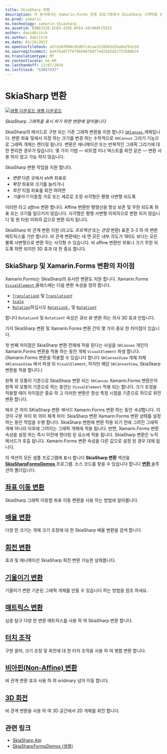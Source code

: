 ```yaml
---
title: SkiaSharp 변환
description: 이 문서에서는 Xamarin.Forms 응용 프로그램에서 SkiaSharp 그래픽을 표시 하기 위한 변환 하 고 샘플 코드를 사용 하 여이 보여 줍니다.
ms.prod: xamarin
ms.technology: xamarin-skiasharp
ms.assetid: E9BE322E-ECB3-4395-AFE4-4474A0F25551
author: davidbritch
ms.author: dabritch
ms.date: 03/10/2017
ms.openlocfilehash: a57e50f098c92dbfcdcaa3139565d2ba0e291e3d
ms.sourcegitcommit: be6f6a8f77679bb9675077ed25b5d2c753580b74
ms.translationtype: MT
ms.contentlocale: ko-KR
ms.lasthandoff: 12/07/2018
ms.locfileid: "53057537"
---
```

# <a name="skiasharp-transforms"></a>SkiaSharp 변환

[![샘플 다운로드](~/media/shared/download.png) 샘플 다운로드](https://developer.xamarin.com/samples/xamarin-forms/SkiaSharpForms/Demos/)

_SkiaSharp 그래픽을 표시 하기 위한 변환에 알아봅니다_

SkiaSharp의 메서드로 구현 되는 기존 그래픽 변환을 지원 합니다 [ `SKCanvas` ](xref:SkiaSharp.SKCanvas) 개체입니다. 변환 좌표 및에서 지정 하는 크기를 변경 하는 수학적으로 `SKCanvas` 그리기 기능으로 그래픽 개체는 렌더링 됩니다. 변환은 애니메이션 또는 반복적인 그래픽 그리기에 대 한 편리한 경우가 많습니다. 몇 가지 기법 &mdash; 비트맵 이나 텍스트를 회전 같은 &mdash; 변환 사용 하지 않고 가능 하지 않습니다.

SkiaSharp 변환 작업을 지원 합니다.

- *변환* 다른 곳에서 shift 좌표로
- *확장* 좌표와 크기를 늘리거나
- *회전* 지점 좌표를 회전 하려면
- *기울이기* 이동할 가로 또는 세로로 조정 사각형은 평행 사변형 되도록

이러한 라고 *affine* 변환 합니다. Affine 변환만 평행선을 항상 보존 및 무한 되도록 좌표 또는 크기를 일으키지 않습니다. 사각형은 평행 사변형 이외의으로 변환 되지 않습니다 및 원 타원 이외의 값으로 변환 되지 됩니다.

SkiaSharp 비 관계 변환 지원 (라고도 *프로젝션* 또는 *관점* 변환) 표준 3-3 하 여 변환 매트릭스를 기반 합니다. 비 관계 변환에는 네 면 모든 내부 각도가 180도 보다는 모든 볼록 사변형으로 변환 하는 사각형 수 있습니다. 비 affine 변환만 좌표나 크기 무한 되도록 하면 되지만 3D 효과 대 한 중요 합니다.

## <a name="differences-between-skiasharp-and-xamarinforms-transforms"></a>SkiaSharp 및 Xamarin.Forms 변환의 차이점

Xamarin.Forms는 SkiaSharp의 유사한 변환도 지원 합니다. Xamarin.Forms [ `VisualElement` ](xref:Xamarin.Forms.VisualElement) 클래스에는 다음 변환 속성을 정의 합니다.

- [`TranslationX`](xref:Xamarin.Forms.VisualElement.TranslationX) 및 [`TranslationY`](xref:Xamarin.Forms.VisualElement.TranslationY)
- [`Scale`](xref:Xamarin.Forms.VisualElement.Scale)
- [`Rotation`](xref:Xamarin.Forms.VisualElement.Rotation)하십시오 [ `RotationX` ](xref:Xamarin.Forms.VisualElement.RotationX), 및 [`RotationY`](xref:Xamarin.Forms.VisualElement.RotationY)

합니다 `RotationX` 및 `RotationY` 속성은 큐브 뷰 변환 하는 의사 3D 효과 만듭니다.

가지 SkiaSharp 변환 및 Xamarin.Forms 변환 간의 몇 가지 중요 한 차이점이 있습니다.

첫 번째 차이점은 SkiaSharp 변환 전체에 적용 된다는 사실을 `SKCanvas` 개인이 Xamarin.Forms 변환을 적용 하는 동안 개체 `VisualElement` 파생 합니다. (Xamarin.Forms 변환을 적용할 수 있습니다 합니다 `SKCanvasView` 개체 자체 `SKCanvasView` 에서 파생 되 `VisualElement`, 하지만 해당 `SKCanvasView`, SkiaSkarp 변환을 적용 합니다.)

왼쪽 위 모퉁이 기준으로 SkiaSharp 변환 되는 `SKCanvas` Xamarin.Forms 변환은의 왼쪽 위 모퉁이 기준으로 하는 동안는 `VisualElement` 적용 되는 합니다. 크기 조정을 적용할 때이 차이점은 중요 하 고 이러한 변환은 항상 특정 시점을 기준으로 하므로 회전 변환 합니다.

매우 큰 차이 SKiaSharp 변환 *메서드* Xamarin.Forms 변환 하는 동안 *속성*합니다. 이것이 구문 차이 외 의미 체계 차이: SkiaSharp 변환 Xamarin.Forms 변환 상태를 설정 하는 동안 작업을 수행 합니다. SkiaSharp 변환에 변환 적용 되기 전에 그려진 그래픽 개체 아니라 이후에 그려지는 그래픽 개체에 적용 됩니다. 반면, Xamarin.Forms 변환 속성을 설정 하는 즉시 이전에 렌더링 된 요소에 적용 됩니다. SkiaSharp 변환은 누적 메서드가 호출 됩니다. Xamarin.Forms 변환 속성을 다른 값으로 설정 된 경우 대체 됩니다.

이 섹션의 모든 샘플 프로그램에 표시 합니다 **SkiaSharp 변환** 섹션을 [ **SkiaSharpFormsDemos** ](https://developer.xamarin.com/samples/xamarin-forms/SkiaSharpForms/Demos/) 프로그램. 소스 코드를 찾을 수 있습니다 합니다 [ **변환** ](https://github.com/xamarin/xamarin-forms-samples/tree/master/SkiaSharpForms/Demos/Demos/SkiaSharpFormsDemos/Transforms) 솔루션의 폴더입니다.

## <a name="the-translate-transformtranslatemd"></a>[좌표 이동 변환](translate.md)

SkiaSharp 그래픽 이동할 좌표 이동 변환을 사용 하는 방법에 알아봅니다.

## <a name="the-scale-transformscalemd"></a>[배율 변환](scale.md)

다양 한 크기는 개체 크기 조정에 대 한 SkiaSharp 배율 변환을 검색 합니다.

## <a name="the-rotate-transformrotatemd"></a>[회전 변환](rotate.md)

효과 및 애니메이션 SkiaSharp 회전 변환 가능한 살펴봅니다.

## <a name="the-skew-transformskewmd"></a>[기울이기 변환](skew.md)

기울이기 변환 기운된 그래픽 개체를 만들 수 있습니다 하는 방법을 참조 하세요.

## <a name="matrix-transformsmatrixmd"></a>[매트릭스 변환](matrix.md)

심층 탐구 다양 한 변환 매트릭스를 사용 하 여 SkiaSharp 변환 합니다.

## <a name="touch-manipulationstouchmd"></a>[터치 조작](touch.md)

구현 끌어, 크기 조정 및 회전에 대 한 터치 조작을 사용 하 여 행렬 변환 합니다.

## <a name="non-affine-transformsnon-affinemd"></a>[비아핀(Non-Affine) 변환](non-affine.md)

비 관계 변환 효과 사용 하 여 oridinary 넘어 이동 합니다.

## <a name="3d-rotation3d-rotationmd"></a>[3D 회전](3d-rotation.md)

비 관계 변환을 사용 하 여 3D 공간에서 2D 개체를 회전 합니다.


## <a name="related-links"></a>관련 링크

- [SkiaSharp Api](https://docs.microsoft.com/dotnet/api/skiasharp)
- [SkiaSharpFormsDemos (샘플)](https://developer.xamarin.com/samples/xamarin-forms/SkiaSharpForms/Demos/)
